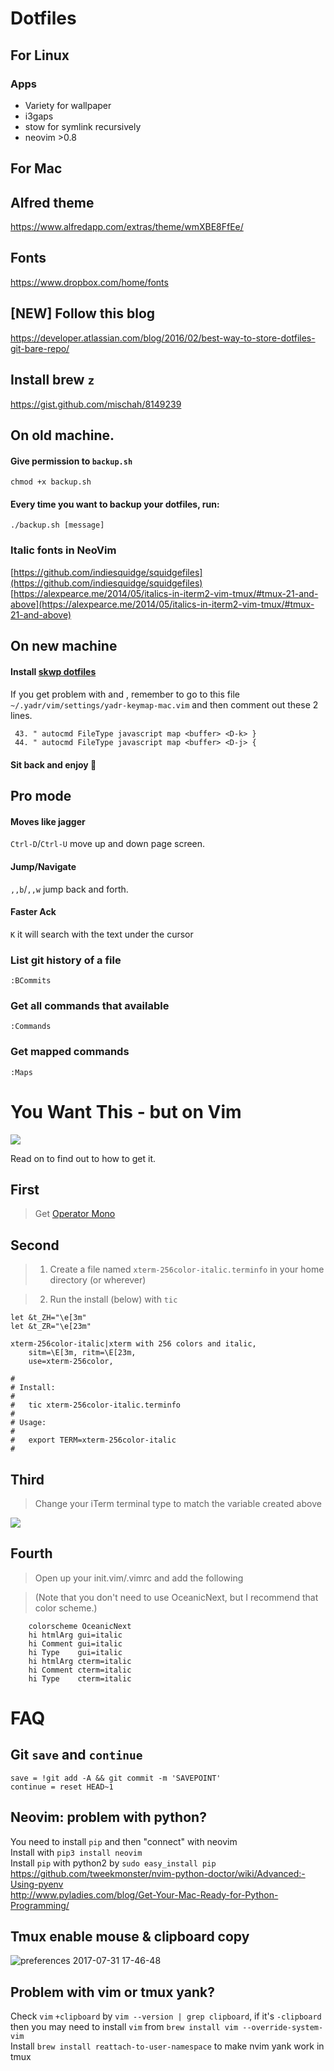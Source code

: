 # Dotfiles

## For Linux
### Apps
- Variety for wallpaper
- i3gaps
- stow for symlink recursively
- neovim >0.8

## For Mac
## Alfred theme
https://www.alfredapp.com/extras/theme/wmXBE8FfEe/

## Fonts
https://www.dropbox.com/home/fonts

## [NEW] Follow this blog
https://developer.atlassian.com/blog/2016/02/best-way-to-store-dotfiles-git-bare-repo/

## Install brew `z`
https://gist.github.com/mischah/8149239

## On old machine.
#### Give permission to `backup.sh`
```
chmod +x backup.sh
```

#### Every time you want to backup your dotfiles, run:
```
./backup.sh [message]
```

### Italic fonts in NeoVim
[https://github.com/indiesquidge/squidgefiles](https://github.com/indiesquidge/squidgefiles)
[https://alexpearce.me/2014/05/italics-in-iterm2-vim-tmux/#tmux-21-and-above](https://alexpearce.me/2014/05/italics-in-iterm2-vim-tmux/#tmux-21-and-above)

## On new machine
#### Install [skwp dotfiles](https://github.com/skwp/dotfiles/)
#### 
If you get problem with <D-j> and <D-k>, remember to go to this file ` ~/.yadr/vim/settings/yadr-keymap-mac.vim` and then comment out these 2 lines.
```
 43. " autocmd FileType javascript map <buffer> <D-k> }
 44. " autocmd FileType javascript map <buffer> <D-j> {
```

#### Sit back and enjoy 🌮

## Pro mode
#### Moves like jagger
`Ctrl-D`/`Ctrl-U` move up and down page screen.

#### Jump/Navigate
`,,b`/`,,w` jump back and forth.

#### Faster Ack
`K` it will search with the text under the cursor

### List git history of a file
`:BCommits`

### Get all commands that available
`:Commands`

### Get mapped commands
`:Maps`  
  
  

# You Want This - but on Vim

![](https://pbs.twimg.com/media/CbhkLYVWAAAib0S.png) 

Read on to find out to how to get it.

## First

> Get [Operator Mono](http://www.typography.com/blog/introducing-operator) 


## Second

> 1. Create a file named ``xterm-256color-italic.terminfo`` in your home directory (or wherever)

> 2. Run the install (below) with ``tic``

```
let &t_ZH="\e[3m"
let &t_ZR="\e[23m"

xterm-256color-italic|xterm with 256 colors and italic,
	sitm=\E[3m, ritm=\E[23m,
	use=xterm-256color,
```
```
#
# Install:
#
#   tic xterm-256color-italic.terminfo
#
# Usage:
#
#   export TERM=xterm-256color-italic
#

```
## Third

> Change your iTerm terminal type to match the variable created above

![](https://s3.amazonaws.com/f.cl.ly/items/311t171X0H2b2a0q3X3z/Screen%20Shot%202016-07-19%20at%2012.45.27%20PM.png)

## Fourth

> Open up your init.vim/.vimrc and add the following

> (Note that you don't need to use OceanicNext, but I recommend that color scheme.)

```
    colorscheme OceanicNext
    hi htmlArg gui=italic
    hi Comment gui=italic
    hi Type    gui=italic
    hi htmlArg cterm=italic
    hi Comment cterm=italic
    hi Type    cterm=italic
``` 

# FAQ
## Git `save` and `continue`
```
save = !git add -A && git commit -m 'SAVEPOINT'
continue = reset HEAD~1
```
## Neovim: problem with python?
You need to install `pip` and then "connect" with neovim  
Install with `pip3 install neovim`  
Install `pip` with python2 by `sudo easy_install pip`  
https://github.com/tweekmonster/nvim-python-doctor/wiki/Advanced:-Using-pyenv  
http://www.pyladies.com/blog/Get-Your-Mac-Ready-for-Python-Programming/  

## Tmux enable mouse & clipboard copy
![preferences 2017-07-31 17-46-48](https://user-images.githubusercontent.com/3213579/28774569-3cab84c6-7618-11e7-91b7-ae1abcb3a263.png)

## Problem with vim or tmux yank?
Check `vim` `+clipboard` by `vim --version | grep clipboard`, if it's `-clipboard` then you may need to install `vim` from `brew install vim --override-system-vim`   
Install `brew install reattach-to-user-namespace` to make nvim yank work in tmux


